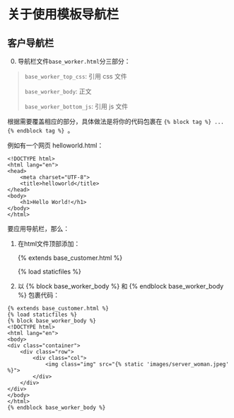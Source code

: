 # 关于使用模板导航栏

## 客户导航栏 

0. 导航栏文件`base_worker.html`分三部分：
> `base_worker_top_css`: 引用 css 文件
> 
> `base_worker_body`: 正文
>
> `base_worker_bottom_js`: 引用 js 文件
>
根据需要覆盖相应的部分，具体做法是将你的代码包裹在 ```{% block tag %} ... {% endblock tag %} ```。

例如有一个网页 helloworld.html：

    <!DOCTYPE html>
    <html lang="en">
    <head>
        <meta charset="UTF-8">
        <title>helloworld</title>
    </head>
    <body>
        <h1>Hello World!</h1>
    </body>
    </html>
    
要应用导航栏，那么：

1. 在html文件顶部添加：
    
    {% extends base_customer.html %}
    
    {% load staticfiles %}    

2. 以 {% block base_worker_body %} 和 {% endblock base_worker_body %} 包裹代码：

```
{% extends base_customer.html %}
{% load staticfiles %}  
{% block base_worker_body %}
<!DOCTYPE html>
<html lang="en">
<body>
<div class="container">
    <div class="row">
        <div class="col">
            <img class="img" src="{% static 'images/server_woman.jpeg' %}">
        </div>
    </div>
</div>
</body>
</html>
{% endblock base_worker_body %}
```
    

    
    